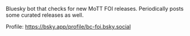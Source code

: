 Bluesky bot that checks for new MoTT FOI releases. Periodically posts some curated releases as well.

Profile: https://bsky.app/profile/bc-foi.bsky.social
